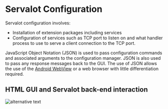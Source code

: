 # Servalot Configuration

Servalot configuration involves:

* Installation of extension packages including services
* Configuration of services such as TCP port to listen on and what handler process to use to serve a client connection to the TCP port.

JavaScript Object Notation (JSON) is used to pass configuration commands and associated arguments to the configuration manager. JSON is also used to pass any response messages back to the GUI.
The use of JSON allows the use of the [Android WebView](https://developer.android.com/reference/android/webkit/WebView) or a web browser with little differentiation required.

## HTML GUI and Servalot back-end interaction

![alternative text](http://www.plantuml.com/plantuml/proxy?src=https://raw.githubusercontent.com/andrew-rogers/Servalot/master/doc/html_gui_cmd_sd.puml&v=2)

